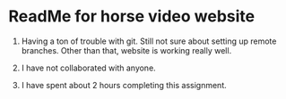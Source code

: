 # ReadMe for horse video website

1. Having a ton of trouble with git. Still not sure about setting up remote branches. Other than that, website is working really well.

2. I have not collaborated with anyone.

3. I have spent about 2 hours completing this assignment.